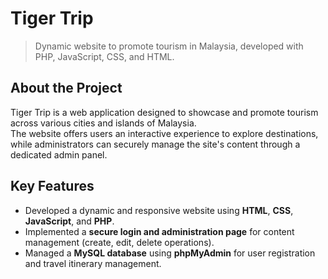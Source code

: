 # Tiger Trip

> Dynamic website to promote tourism in Malaysia, developed with PHP, JavaScript, CSS, and HTML.

## About the Project

Tiger Trip is a web application designed to showcase and promote tourism across various cities and islands of Malaysia.  
The website offers users an interactive experience to explore destinations, while administrators can securely manage the site's content through a dedicated admin panel.

## Key Features

- Developed a dynamic and responsive website using **HTML**, **CSS**, **JavaScript**, and **PHP**.
- Implemented a **secure login and administration page** for content management (create, edit, delete operations).
- Managed a **MySQL database** using **phpMyAdmin** for user registration and travel itinerary management.
